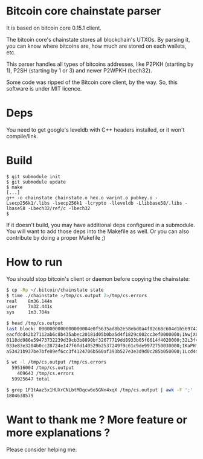 # Bitcoin core chainstate parser

It is based on bitcoin core 0.15.1 client.

The bitcoin core's chainstate stores all blockchain's UTXOs. By parsing it, you can know where bitcoins are, how much are stored on each wallets, etc.

This parser handles all types of bitcoins addresses, like P2PKH (starting by 1), P2SH (starting by 1 or 3) and newer P2WPKH (bech32).

Some code was ripped of the Bitcoin core client, by the way. So, this software is under MIT licence.


# Deps

You need to get google's leveldb with C++ headers installed, or it won't compile/link.


# Build

```base
$ git submodule init
$ git submodule update
$ make
[...]
g++ -o chainstate chainstate.o hex.o varint.o pubkey.o -Lsecp256k1/.libs -lsecp256k1 -lcrypto -lleveldb -Llibbase58/.libs -lbase58 -Lbech32/ref/c -lbech32
$
```

If it doesn't build, you may have additional deps configured in a submodule. You will want to add those deps into the Makefile as well. Or you can also contribute by doing a proper Makefile ;) 


# How to run

You should stop bitcoin's client or daemon before copying the chainstate:

```bash
$ cp -Rp ~/.bitcoin/chainstate state
$ time ./chainstate >/tmp/cs.output 2>/tmp/cs.errors
real    8m36.144s
user    7m32.441s
sys     1m3.704s

$ head /tmp/cs.output
last block: 0000000000000000004e0f5635ad8b2e58ebd0a4f02c68c604d1b5697425ce72
eacfdcd42b27112ab6c8b435abec20181d05b0ba5d4f1829c002cc3ef0000000;1NwjXC31Enh5aqGHQbCtev9B7Rhk4knuEJ;1838
0118dd986e59473732239d39cb3b8890bf32677719dd8933b05f6614f4020000;32i3fvUTZkq2zeHBuosYDkiSCyMDhP62eo;132000
033e83e3204b0cc28724e147f6fd140529b2537249f9c61c9de9972750030000;1KaPHfvVWNZADup3Yc26SfVdkTDvvHySVX;65279
a53421b937be7bfe89ef6cc3f4124706b560af393b527e3e3d9d0c285b050000;1Lcd4mL7Zt53QTyR4wFJSksuyxCtfpTtws;2789

$ wc -l /tmp/cs.output /tmp/cs.errors
  59516004 /tmp/cs.output
    409643 /tmp/cs.errors
  59925647 total

$ grep 1F1tAaz5x1HUXrCNLbtMDqcw6o5GNn4xqX /tmp/cs.output | awk -F ';' '{sum += $3} END {print sum}'
1804638579


```

# Want to thank me ? More feature or more explanations ?

Please consider helping me:

